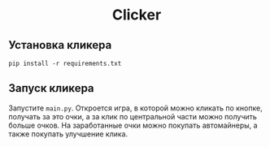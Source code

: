 <h1 align="center">Clicker</h1>

## Установка кликера

`pip install -r requirements.txt`

## Запуск кликера

Запустите `main.py`. Откроется игра, в которой можно кликать по кнопке, получать за это очки, а
за клик по центральной части можно получить больше очков. На заработанные очки можно покупать автомайнеры, а также
покупать улучшение клика.
